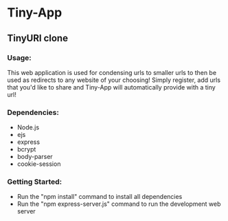 # Tiny-App

## TinyURl clone
### Usage:
This web application is used for condensing urls to smaller urls to then be used as redirects to any website of your choosing! Simply register, add urls that you'd like to share and Tiny-App will automatically provide with a tiny url!

### Dependencies:
  - Node.js
  - ejs
  - express
  - bcrypt
  - body-parser
  - cookie-session

### Getting Started:
  * Run the "npm install" command to install all dependencies
  * Run the "npm express-server.js" command to run the development web server
